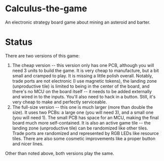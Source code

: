 # Calculus-the-game
An electronic strategy board game about mining an asteroid and barter.

# Status
There are two versions of this game:

1. The cheap version -- this version only has one PCB, although you will need 3 units to build the game. It is very cheap to manufacture, but a bit small and cramped to play. It is missing a little polish overall. Notably, trade ports are not electronic (I use magnetic tokens), the landing zone (unproductive tile) is limited to being in the center of the board, and there's no MCU on the board itself -- it needs to be added externally and wired in to the inputs. You'll also need to hack in a button. Still, it's very cheap to make and perfectly serviceable.
2. The full-size version -- this one is much larger (more than double the size). It uses two PCBs: a large one (you will need 3), and a small one (you will need 1). The small PCB has space for an MCU, making the final board much more self-contained. It is also an active game tile -- the landing zone (unproductive tile) can be randomized like other tiles. Trade ports are randomized and represented by RGB LEDs like resource tiles. There are also some cosmetic improvements like a proper button and nicer lines.

Other than noted above, both versions play the same.
